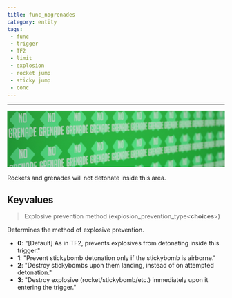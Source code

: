 ```yaml
---
title: func_nogrenades
category: entity
tags:
 - func
 - trigger
 - TF2 
 - limit
 - explosion
 - rocket jump
 - sticky jump
 - conc
---
```


----
![Nogrenade trigger texture](/assets/images/func_nogrenades/func_nogrenades.jpg)


Rockets and grenades will not detonate inside this area.


## Keyvalues

> Explosive prevention method (explosion_prevention_type&lt;**choices**&gt;)

Determines the method of explosive prevention.

 - **0**: "[Default] As in TF2, prevents explosives from detonating inside this trigger."
 - **1**: "Prevent stickybomb detonation only if the stickybomb is airborne."
 - **2**: "Destroy stickybombs upon them landing, instead of on attempted detonation."
 - **3**: "Destroy explosive (rocket/stickybomb/etc.) immediately upon it entering the trigger."
